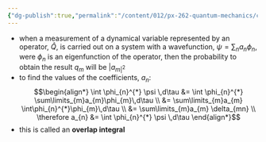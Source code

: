 ```yaml
---
{"dg-publish":true,"permalink":"/content/012/px-262-quantum-mechanics/c-the-basic-postulates/px-262-c4b-postulate-4/","created":"2024-11-25T10:50:32.000+00:00","updated":"2024-11-26T01:07:17.058+00:00"}
---
```


- when a measurement of a dynamical variable represented by an operator, $\hat Q$, is carried out on a system with a wavefunction, $\psi = \sum_{n}a_{n}\phi_n$,  were $\phi_n$ is an eigenfunction of the operator, then the probability to obtain the result $q_m$ will be $|a_{m|^2}$
- to find the values of the coefficients, $a_{n}:$ 
  $$\begin{align*}
	\int \phi_{n}^{*} \psi \,d\tau &= \int \phi_{n}^{*} \sum\limits_{m}a_{m}\phi_{m}\,d\tau \\
	&= \sum\limits_{m}a_{m} \int\phi_{n}^{*}\phi_{m}\,d\tau \\
	&= \sum\limits_{m}a_{m} \delta_{mn} \\
	\therefore a_{n} &= \int \phi_{n}^{*} \psi \,d\tau
\end{align*}$$
- this is called an **overlap integral**